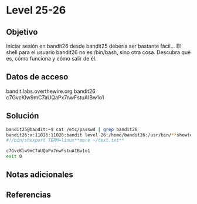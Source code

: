 # Level 25-26
## Objetivo
Iniciar sesión en bandit26 desde bandit25 debería ser bastante fácil... El shell para el usuario bandit26 no es /bin/bash, sino otra cosa. Descubra qué es, cómo funciona y cómo salir de él.

## Datos de acceso
bandit.labs.overthewire.org
bandit26
c7GvcKlw9mC7aUQaPx7nwFstuAIBw1o1

## Solución

``` bash
bandit25@bandit:~$ cat /etc/passwd | grep bandit26  
bandit26:x:11026:11026:bandit level 26:/home/bandit26:/usr/bin/**showtext**bandit25@bandit:~$ cat /usr/bin/showtext  
#!/bin/shexport TERM=linux**more ~/text.txt**  

c7GvcKlw9mC7aUQaPx7nwFstuAIBw1o1
exit 0
```

## Notas adicionales

## Referencias